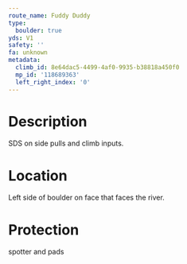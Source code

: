 ```yaml
---
route_name: Fuddy Duddy
type:
  boulder: true
yds: V1
safety: ''
fa: unknown
metadata:
  climb_id: 8e64dac5-4499-4af0-9935-b38818a450f0
  mp_id: '118689363'
  left_right_index: '0'
---
```

# Description
SDS on side pulls and climb inputs.

# Location
Left side of boulder on face that faces the river.

# Protection
spotter and pads
